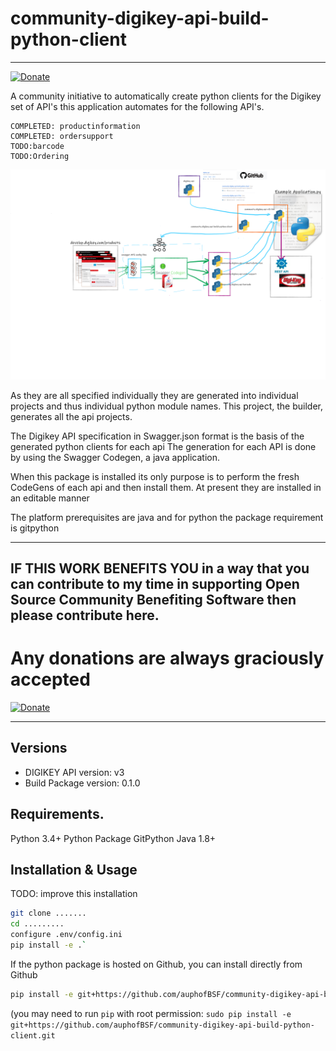 # community-digikey-api-build-python-client
---------
[![Donate](https://img.shields.io/badge/Donate-PayPal-green.svg)](https://www.paypal.com/cgi-bin/webscr?cmd=_s-xclick&hosted_button_id=ZHPF7ZLDCYEYY&source=url)

A community initiative to automatically create  python clients for the Digikey set of API's 
this application automates for the following API's.

    COMPLETED: productinformation
    COMPLETED: ordersupport
    TODO:barcode
    TODO:Ordering


![Overview Diagram](https://github.com/auphofBSF/community-digikey-api-v3-lite/blob/DEV/docs/overview-community-digikey-api-v3.svg "Overview Diagram")


As they are all specified individually they are generated into individual projects and thus individual python module names. This project, the builder,  generates  all the api projects.

The Digikey API specification in Swagger.json format is the basis of the generated python clients for each api
The generation for each API is done by using the Swagger Codegen, a java application.

When this package is installed its only purpose is to perform the fresh CodeGens of each api and then install them. At present they are installed in an editable manner

The platform prerequisites are java and for python the package requirement is gitpython

------------
## IF THIS WORK BENEFITS YOU in a way that you can contribute to my time in supporting Open Source Community Benefiting Software then please contribute here. 

# Any donations are always graciously accepted

[![Donate](https://img.shields.io/badge/Donate-PayPal-green.svg)](https://www.paypal.com/cgi-bin/webscr?cmd=_s-xclick&hosted_button_id=ZHPF7ZLDCYEYY&source=url)

---------------------


## Versions
- DIGIKEY API version: v3
- Build Package version: 0.1.0

## Requirements.

Python 3.4+
Python Package GitPython
Java 1.8+

## Installation & Usage
TODO: improve this installation
```sh
git clone .......
cd .........
configure .env/config.ini
pip install -e .`
```

If the python package is hosted on Github, you can install directly from Github

```sh
pip install -e git+https://github.com/auphofBSF/community-digikey-api-build-python-client.git
```
(you may need to run `pip` with root permission: `sudo pip install -e git+https://github.com/auphofBSF/community-digikey-api-build-python-client.git`

